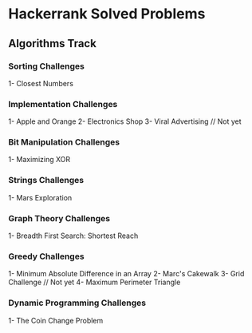 # Hackerrank Solved Problems
## Algorithms Track
### Sorting Challenges
  1- Closest Numbers
### Implementation Challenges
  1- Apple and Orange
  2- Electronics Shop
  3- Viral Advertising // Not yet
### Bit Manipulation Challenges
  1- Maximizing XOR
### Strings Challenges
  1- Mars Exploration
### Graph Theory Challenges
  1- Breadth First Search: Shortest Reach
### Greedy Challenges
  1- Minimum Absolute Difference in an Array
  2- Marc's Cakewalk
  3- Grid Challenge // Not yet
  4- Maximum Perimeter Triangle
### Dynamic Programming Challenges
  1- The Coin Change Problem
